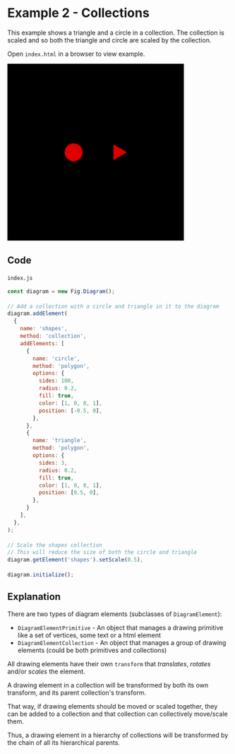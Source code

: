 # Example 2 - Collections

This example shows a triangle and a circle in a collection. The collection is scaled and so both the triangle and circle are scaled by the collection.

Open `index.html` in a browser to view example.

![example](./example.png)

## Code
`index.js`
```js
const diagram = new Fig.Diagram();

// Add a collection with a circle and triangle in it to the diagram
diagram.addElement(
  {
    name: 'shapes',
    method: 'collection',
    addElements: [
      {
        name: 'circle',
        method: 'polygon',
        options: {
          sides: 100,
          radius: 0.2,
          fill: true,
          color: [1, 0, 0, 1],
          position: [-0.5, 0],
        },
      },
      {
        name: 'triangle',
        method: 'polygon',
        options: {
          sides: 3,
          radius: 0.2,
          fill: true,
          color: [1, 0, 0, 1],
          position: [0.5, 0],
        },
      }
    ],
  },
);

// Scale the shapes collection
// This will reduce the size of both the circle and triangle
diagram.getElement('shapes').setScale(0.5),

diagram.initialize();

```

## Explanation

There are two types of diagram elements (subclasses of `DiagramElement`):

* `DiagramElementPrimitive` - An object that manages a drawing primitive like a set of vertices, some text or a html element
* `DiagramElementCollection` - An object that manages a group of drawing elements (could be both primitives and collections)

All drawing elements have their own `transform` that *translates*, *rotates* and/or *scales* the element.

A drawing element in a collection will be transformed by both its own transform, and its parent collection's transform.

That way, if drawing elements should be moved or scaled together, they can be added to a collection and that collection can collectively move/scale them.

Thus, a drawing element in a hierarchy of collections will be transformed by the chain of all its hierarchical parents.
